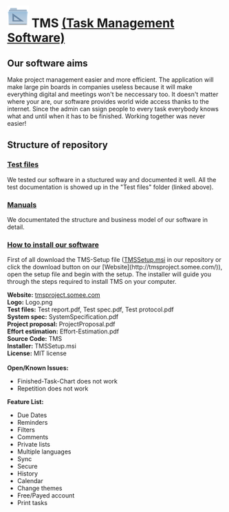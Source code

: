 # <img src="https://github.com/MichiFrech/TMS/blob/master/Logo.png" width="50"/> TMS [(Task Management Software)](http://tmsproject.somee.com/)
## Our software aims
<p>
Make project management easier and more efficient. The application will make large pin boards in companies useless because it will make everything digital and meetings
won't be neccessary too. It doesn't matter where your are, our software provides world wide access thanks to the internet. Since the admin can ssign people to every
task everybody knows what and until when it has to be finished. Working together was never easier!
</p>

## Structure of repository

### [Test files](https://github.com/MichiFrech/TMS/tree/master/Test-Files)
<p>
We tested our software in a stuctured way and documented it well. All the test documentation is showed up in the "Test files" folder (linked above).
</p>

### [Manuals](https://github.com/MichiFrech/TMS/tree/master/Manuals)
<p>
We documentated the structure and business model of our software in detail.
</p>

### [How to install our software](https://github.com/MichiFrech/TMS/raw/master/TMSSetup.msi)
<p>
First of all download the TMS-Setup file (<a href="https://github.com/MichiFrech/TMS/raw/master/TMSSetup.msi">TMSSetup.msi</a> in our repository or click the download button on our [Website](http://tmsproject.somee.com/)),
open the setup file and begin with the setup. The installer will guide you through the steps
required to install TMS on your computer.
</p>

**Website:** [tmsproject.somee.com](http://tmsproject.somee.com/) </br>
**Logo:** Logo.png </br>
**Test files:** Test report.pdf, Test spec.pdf, Test protocol.pdf </br>
**System spec:** SystemSpecification.pdf </br>
**Project proposal:** ProjectProposal.pdf </br>
**Effort estimation:** Effort-Estimation.pdf </br>
**Source Code:** TMS </br>
**Installer:** TMSSetup.msi </br>
**License:** MIT license </br></br>
**Open/Known Issues:**
- Finished-Task-Chart does not work
- Repetition does not work

[//]: # (Hello)
**Feature List:**
- Due Dates
- Reminders
- Filters
- Comments
- Private lists
- Multiple languages
- Sync
- Secure
- History
- Calendar
- Change themes
- Free/Payed account
- Print tasks
